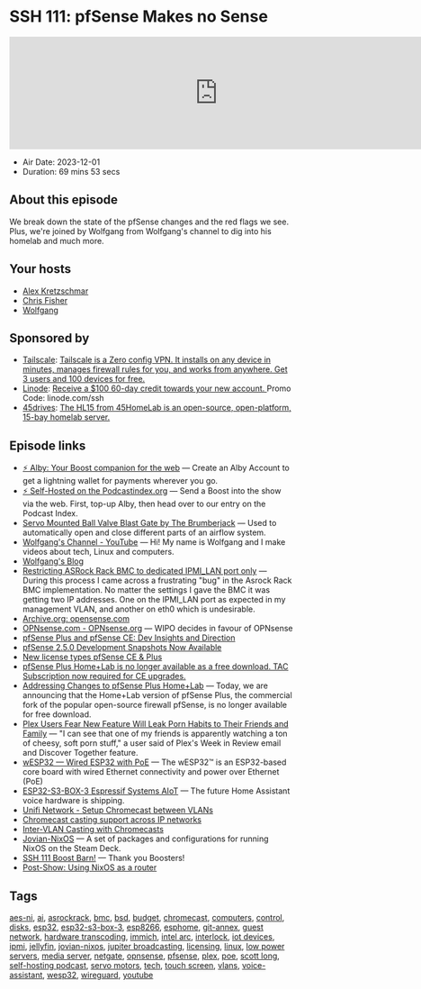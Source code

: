 # SSH 111: pfSense Makes no Sense

<iframe src="https://player.fireside.fm/v2/dUlrHQih+69sXzxj8?theme=dark" width="740" height="200" frameborder="0" scrolling="no"></iframe>

* Air Date: 2023-12-01
* Duration: 69 mins 53 secs

## About this episode

We break down the state of the pfSense changes and the red flags we see. Plus, we're joined by Wolfgang from Wolfgang's channel to dig into his homelab and much more.

## Your hosts
* [Alex Kretzschmar](https://selfhosted.show/hosts/alexktz)
* [Chris Fisher](https://selfhosted.show/hosts/chrislas)
* [Wolfgang](https://selfhosted.show/guests/wolfgang)

## Sponsored by

  * [Tailscale](http://tailscale.com/selfhosted): [Tailscale is a Zero config VPN. It installs on any device in minutes, manages firewall rules for you, and works from anywhere. Get 3 users and 100 devices for free. ](http://tailscale.com/selfhosted)
  * [Linode](https://linode.com/ssh): [Receive a $100 60-day credit towards your new account. ](https://linode.com/ssh) Promo Code: linode.com/ssh
  * [45drives](https://45homelab.com): [ The HL15 from 45HomeLab is an open-source, open-platform, 15-bay homelab server. ](https://45homelab.com)



## Episode links

  * [⚡ Alby: Your Boost companion for the web](https://getalby.com/ "⚡ Alby: Your Boost companion for the web") — Create an Alby Account to get a lightning wallet for payments wherever you go. 
  * [⚡ Self-Hosted on the Podcastindex.org](https://podcastindex.org/podcast/830124 "⚡ Self-Hosted on the Podcastindex.org") — Send a Boost into the show via the web. First, top-up Alby, then head over to our entry on the Podcast Index.
  * [Servo Mounted Ball Valve Blast Gate by The Brumberjack](https://www.printables.com/model/310335-servo-mounted-ball-valve-blast-gate "Servo Mounted Ball Valve Blast Gate by The Brumberjack") — Used to automatically open and close different parts of an airflow system. 
  * [Wolfgang's Channel - YouTube](https://www.youtube.com/channel/UCsnGwSIHyoYN0kiINAGUKxg "Wolfgang's Channel - YouTube") — Hi! My name is Wolfgang and I make videos about tech, Linux and computers.
  * [Wolfgang's Blog](https://notthebe.ee/ "Wolfgang's Blog")
  * [Restricting ASRock Rack BMC to dedicated IPMI_LAN port only](https://blog.ktz.me/restrict-asrockrack-bmc-to-ipmi-lan-port/ "Restricting ASRock Rack BMC to dedicated IPMI_LAN port only") — During this process I came across a frustrating "bug" in the Asrock Rack BMC implementation. No matter the settings I gave the BMC it was getting two IP addresses. One on the IPMI_LAN port as expected in my management VLAN, and another on eth0 which is undesirable.
  * [Archive.org: opensense.com](https://web.archive.org/web/20160314132836/http:/www.opnsense.com/ "Archive.org: opensense.com")
  * [OPNsense.com - OPNsense.org](https://opnsense.org/opnsense-com/ "OPNsense.com - OPNsense.org") — WIPO decides in favour of OPNsense
  * [pfSense Plus and pfSense CE: Dev Insights and Direction](https://www.netgate.com/blog/pfsense-plus-pfsense-ce-dev-insights-direction "pfSense Plus and pfSense CE: Dev Insights and Direction")
  * [pfSense 2.5.0 Development Snapshots Now Available](https://www.netgate.com/blog/pfsense-2-5-0-development-snapshots-now-available "pfSense 2.5.0 Development Snapshots Now Available")
  * [New license types pfSense CE & Plus](https://www.reddit.com/r/PFSENSE/comments/ssyq4p/new_license_types_pfsense_ce_plus/ "New license types pfSense CE & Plus")
  * [pfSense Plus Home+Lab is no longer available as a free download. TAC Subscription now required for CE upgrades.](https://www.reddit.com/r/PFSENSE/comments/17fvtvv/pfsense_plus_homelab_is_no_longer_available_as_a/ "pfSense Plus Home+Lab is no longer available as a free download. TAC Subscription now required for CE upgrades.")
  * [Addressing Changes to pfSense Plus Home+Lab](https://www.netgate.com/blog/addressing-changes-to-pfsense-plus-homelab "Addressing Changes to pfSense Plus Home+Lab") — Today, we are announcing that the Home+Lab version of pfSense Plus, the commercial fork of the popular open-source firewall pfSense, is no longer available for free download.
  * [Plex Users Fear New Feature Will Leak Porn Habits to Their Friends and Family](https://www.404media.co/plex-users-fear-discover-together-week-in-review-feature-will-leak-porn-habits-to-their-friends-and-family/ "Plex Users Fear New Feature Will Leak Porn Habits to Their Friends and Family") — "I can see that one of my friends is apparently watching a ton of cheesy, soft porn stuff," a user said of Plex's Week in Review email and Discover Together feature.
  * [wESP32 — Wired ESP32 with PoE](https://wesp32.com/ "wESP32 — Wired ESP32 with PoE") — The wESP32™ is an ESP32-based core board with wired Ethernet connectivity and power over Ethernet (PoE)
  * [ESP32-S3-BOX-3 Espressif Systems AIoT](https://www.aliexpress.us/item/3256805733893224.html?gatewayAdapt=glo2usa4itemAdapt "ESP32-S3-BOX-3 Espressif Systems AIoT") — The future Home Assistant voice hardware is shipping.
  * [Unifi Network - Setup Chromecast between VLANs ](https://fictionbecomesfact.com/unifi-chromecast-vlans "Unifi Network - Setup Chromecast between VLANs ")
  * [Chromecast casting support across IP networks](https://kiljan.org/2023/02/27/chromecast-casting-support-across-ip-networks/ "Chromecast casting support across IP networks")
  * [Inter-VLAN Casting with Chromecasts ](https://blog.gravitywall.net/2021/11/24/inter-vlan-casting-with-chromecasts/ "Inter-VLAN Casting with Chromecasts ")
  * [Jovian-NixOS](https://github.com/Jovian-Experiments/Jovian-NixOS "Jovian-NixOS") — A set of packages and configurations for running NixOS on the Steam Deck.
  * [SSH 111 Boost Barn!](https://paste.docs.lol/reader/UnknittedPavement "SSH 111 Boost Barn!") — Thank you Boosters!
  * [Post-Show: Using NixOS as a router](https://francis.begyn.be/blog/nixos-home-router "Post-Show: Using NixOS as a router")



## Tags

[aes-ni](https://selfhosted.show/tags/aes-ni), [ai](https://selfhosted.show/tags/ai), [asrockrack](https://selfhosted.show/tags/asrockrack), [bmc](https://selfhosted.show/tags/bmc), [bsd](https://selfhosted.show/tags/bsd), [budget](https://selfhosted.show/tags/budget), [chromecast](https://selfhosted.show/tags/chromecast), [computers](https://selfhosted.show/tags/computers), [control](https://selfhosted.show/tags/control), [disks](https://selfhosted.show/tags/disks), [esp32](https://selfhosted.show/tags/esp32), [esp32-s3-box-3](https://selfhosted.show/tags/esp32-s3-box-3), [esp8266](https://selfhosted.show/tags/esp8266), [esphome](https://selfhosted.show/tags/esphome), [git-annex](https://selfhosted.show/tags/git-annex), [guest network](https://selfhosted.show/tags/guest%20network), [hardware transcoding](https://selfhosted.show/tags/hardware%20transcoding), [immich](https://selfhosted.show/tags/immich), [intel arc](https://selfhosted.show/tags/intel%20arc), [interlock](https://selfhosted.show/tags/interlock), [iot devices](https://selfhosted.show/tags/iot%20devices), [ipmi](https://selfhosted.show/tags/ipmi), [jellyfin](https://selfhosted.show/tags/jellyfin), [jovian-nixos](https://selfhosted.show/tags/jovian-nixos), [jupiter broadcasting](https://selfhosted.show/tags/jupiter%20broadcasting), [licensing](https://selfhosted.show/tags/licensing), [linux](https://selfhosted.show/tags/linux), [low power servers](https://selfhosted.show/tags/low%20power%20servers), [media server](https://selfhosted.show/tags/media%20server), [netgate](https://selfhosted.show/tags/netgate), [opnsense](https://selfhosted.show/tags/opnsense), [pfsense](https://selfhosted.show/tags/pfsense), [plex](https://selfhosted.show/tags/plex), [poe](https://selfhosted.show/tags/poe), [scott long](https://selfhosted.show/tags/scott%20long), [self-hosting podcast](https://selfhosted.show/tags/self-hosting%20podcast), [servo motors](https://selfhosted.show/tags/servo%20motors), [tech](https://selfhosted.show/tags/tech), [touch screen](https://selfhosted.show/tags/touch%20screen), [vlans](https://selfhosted.show/tags/vlans), [voice-assistant](https://selfhosted.show/tags/voice-assistant), [wesp32](https://selfhosted.show/tags/wesp32), [wireguard](https://selfhosted.show/tags/wireguard), [youtube](https://selfhosted.show/tags/youtube)